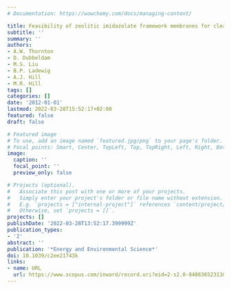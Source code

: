 ```yaml
---
# Documentation: https://wowchemy.com/docs/managing-content/

title: Feasibility of zeolitic imidazolate framework membranes for clean energy applications
subtitle: ''
summary: ''
authors:
- A.W. Thornton
- D. Dubbeldam
- M.S. Liu
- B.P. Ladewig
- A.J. Hill
- M.R. Hill
tags: []
categories: []
date: '2012-01-01'
lastmod: 2022-03-28T15:52:17+02:00
featured: false
draft: false

# Featured image
# To use, add an image named `featured.jpg/png` to your page's folder.
# Focal points: Smart, Center, TopLeft, Top, TopRight, Left, Right, BottomLeft, Bottom, BottomRight.
image:
  caption: ''
  focal_point: ''
  preview_only: false

# Projects (optional).
#   Associate this post with one or more of your projects.
#   Simply enter your project's folder or file name without extension.
#   E.g. `projects = ["internal-project"]` references `content/project/deep-learning/index.md`.
#   Otherwise, set `projects = []`.
projects: []
publishDate: '2022-03-28T13:52:17.399999Z'
publication_types:
- '2'
abstract: ''
publication: '*Energy and Environmental Science*'
doi: 10.1039/c2ee21743k
links:
- name: URL
  url: https://www.scopus.com/inward/record.uri?eid=2-s2.0-84863652313&doi=10.1039%2fc2ee21743k&partnerID=40&md5=539b86aa812c383dc49f6c274664d323
---
```

